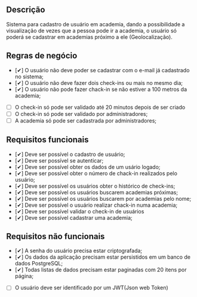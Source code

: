 ## Descrição

Sistema para cadastro de usuário em academia, dando a possibilidade a visualização de vezes que a pessoa pode ir a academia, o usuário só poderá se cadastrar em academias próximo a ele (Geolocalização).

## Regras de negócio
- [✔] O usuário não deve poder se cadastrar com o e-mail já cadastrado no sistema;
- [✔] O usuário não deve fazer dois check-ins ou mais no mesmo dia;
- [✔] O usuário não pode fazer chack-in se não estiver a 100 metros da academia;
- [ ] O check-in só pode ser validado até 20 minutos depois de ser criado
- [ ] O check-in só pode ser validado por administradores;
- [ ] A academia só pode ser cadastrada por administradores;

## Requisitos funcionais
- [✔] Deve ser possível o cadastro de usuário;
- [✔] Deve ser possível se autenticar;
- [✔] Deve ser possível obter os dados de um usário logado;
- [✔] Deve ser possível obter o número de chack-in realizados pelo usuário;
- [✔] Deve ser possível os usuários obter o histórico de check-ins;
- [✔] Deve ser possível os usuários buscarem academias próximas;
- [✔] Deve ser possível os usuários buscarem por academias pelo nome;
- [✔] Deve ser possível o usuário realizar chack-in numa academia;
- [✔]  Deve ser possível validar o check-in de usuários
- [✔] Deve ser possível cadastrar uma academia;


## Requisitos não funcionais
- [✔] A senha do usuário precisa estar criptografada;
- [✔] Os dados da aplicação precisam estar persistidos em um banco de dados PostgreSQL;
- [✔] Todas listas de dados precisam estar paginadas com 20 itens por página;
- [ ] O usuário deve ser identificado por um JWT(Json web Token)